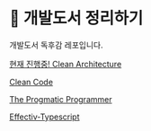 # 💪 개발도서 정리하기

개발도서 독후감 레포입니다.

[현재 진행중! Clean Architecture](https://github.com/jjiyeon/read-this-book/tree/main/CleanArchitecture)

[Clean Code](https://github.com/jjiyeon/read-this-book/tree/main/CleanCode)

[The Progmatic Programmer](https://github.com/jjiyeon/read-this-book/tree/main/The%20Pragmatic%20Programmer)

[Effectiv-Typescript](https://github.com/jjiyeon/read-this-book/tree/main/Effective-Typescript)
